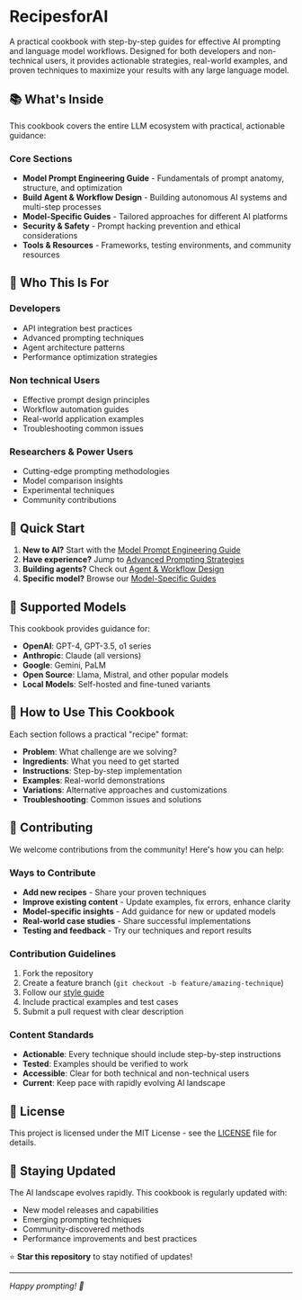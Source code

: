 # RecipesforAI

A practical cookbook with step-by-step guides for effective AI prompting and language model workflows. Designed for both developers and non-technical users, it provides actionable strategies, real-world examples, and proven techniques to maximize your results with any large language model.

## 📚 What's Inside

This cookbook covers the entire LLM ecosystem with practical, actionable guidance:

### Core Sections

- **Model Prompt Engineering Guide** - Fundamentals of prompt anatomy, structure, and optimization
- **Build Agent & Workflow Design** - Building autonomous AI systems and multi-step processes
- **Model-Specific Guides** - Tailored approaches for different AI platforms
- **Security & Safety** - Prompt hacking prevention and ethical considerations
- **Tools & Resources** - Frameworks, testing environments, and community resources

## 🎯 Who This Is For

### Developers

- API integration best practices
- Advanced prompting techniques
- Agent architecture patterns
- Performance optimization strategies

### Non technical Users

- Effective prompt design principles
- Workflow automation guides
- Real-world application examples
- Troubleshooting common issues

### Researchers & Power Users

- Cutting-edge prompting methodologies
- Model comparison insights
- Experimental techniques
- Community contributions

## 🚀 Quick Start

1. **New to AI?** Start with the [Model Prompt Engineering Guide](./prompt-engineering-guide.md)
2. **Have experience?** Jump to [Advanced Prompting Strategies](./advanced-prompting-strategies.md)
3. **Building agents?** Check out [Agent & Workflow Design](./agent-workflow-design.md)
4. **Specific model?** Browse our [Model-Specific Guides](./model-specific-guides/)

## 🔧 Supported Models

This cookbook provides guidance for:

- **OpenAI**: GPT-4, GPT-3.5, o1 series
- **Anthropic**: Claude (all versions)
- **Google**: Gemini, PaLM
- **Open Source**: Llama, Mistral, and other popular models
- **Local Models**: Self-hosted and fine-tuned variants

## 📖 How to Use This Cookbook

Each section follows a practical "recipe" format:

- **Problem**: What challenge are we solving?
- **Ingredients**: What you need to get started
- **Instructions**: Step-by-step implementation
- **Examples**: Real-world demonstrations
- **Variations**: Alternative approaches and customizations
- **Troubleshooting**: Common issues and solutions

## 🤝 Contributing

We welcome contributions from the community! Here's how you can help:

### Ways to Contribute

- **Add new recipes** - Share your proven techniques
- **Improve existing content** - Update examples, fix errors, enhance clarity
- **Model-specific insights** - Add guidance for new or updated models
- **Real-world case studies** - Share successful implementations
- **Testing and feedback** - Try our techniques and report results

### Contribution Guidelines

1. Fork the repository
2. Create a feature branch (`git checkout -b feature/amazing-technique`)
3. Follow our [style guide](./STYLE_GUIDE.md)
4. Include practical examples and test cases
5. Submit a pull request with clear description

### Content Standards

- **Actionable**: Every technique should include step-by-step instructions
- **Tested**: Examples should be verified to work
- **Accessible**: Clear for both technical and non-technical users
- **Current**: Keep pace with rapidly evolving AI landscape

## 📝 License

This project is licensed under the MIT License - see the [LICENSE](LICENSE) file for details.

## 🔄 Staying Updated

The AI landscape evolves rapidly. This cookbook is regularly updated with:

- New model releases and capabilities
- Emerging prompting techniques
- Community-discovered methods
- Performance improvements and best practices

⭐ **Star this repository** to stay notified of updates!

---

_Happy prompting! 🚀_
